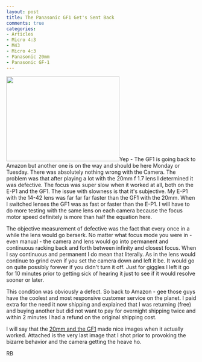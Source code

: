 ```yaml
---
layout: post
title: The Panasonic GF1 Get's Sent Back
comments: true
categories:
- Articles
- Micro 4:3
- M43
- Micro 4:3
- Panasonic 20mm
- Panasonic GF-1
---
```

<a rel="prettyPhoto" href="http://photo.rwboyer.com/wp-content/uploads/2010/09/P1070239.jpg"><img class="alignleft size-medium wp-image-2378" title="P1070239" src="http://photo.rwboyer.com/wp-content/uploads/2010/09/P1070239-300x225.jpg" alt="" width="300" height="225" /></a>Yep - The GF1 is going back to Amazon but another one is on the way and should be here Monday or Tuesday. There was absolutely nothing wrong with the Camera. The problem was that after playing a lot with the 20mm f 1.7 lens I determined it was defective. The focus was super slow when it worked at all, both on the E-P1 and the GF1. The issue with slowness is that it's subjective. My E-P1 with the 14-42 lens was far far far faster than the GF1 with the 20mm. When I switched lenses the GF1 was as fast or faster than the E-P1. I will have to do more testing with the same lens on each camera because the focus motor speed definitely is more than half the equation here.

The objective measurement of defective was the fact that every once in a while the lens would go berserk. No matter what focus mode you were in - even manual - the camera and lens would go into permanent and continuous racking back and forth between infinity and closest focus. When I say continuous and permanent I do mean that literally. As in the lens would continue to grind even if you set the camera down and left it be. It would go on quite possibly forever if you didn't turn it off. Just for giggles I left it go for 10 minutes prior to getting sick of hearing it just to see if it would resolve sooner or later.

This condition was obviously a defect. So back to Amazon - gee those guys have the coolest and most responsive customer service on the planet. I paid extra for the need it now shipping and explained that I was returning (free) and buying another but did not want to pay for overnight shipping twice and within 2 minutes I had a refund on the original shipping cost.

I will say that the <a href="http://www.amazon.com/gp/redirect.html?ie=UTF8&amp;location=http%3A%2F%2Fwww.amazon.com%2Fgp%2Foffer-listing%2FB002MUAEX4%3Fie%3DUTF8%26ref_%3Ddp_olp_new_map%26qid%3D1284326621%26sr%3D8-1%26condition%3Dnew&amp;tag=rbde-20&amp;linkCode=ur2&amp;camp=1789&amp;creative=390957" target="_blank">20mm and the GF1</a> made nice images when it actually worked. Attached is the very last image that I shot prior to provoking the bizarre behavior and the camera getting the heave ho.

RB
